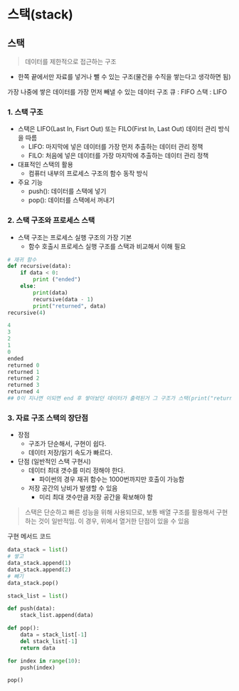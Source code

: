 # 스택(stack)

## 스택

> 데이터를 제한적으로 접근하는 구조

- 한쪽 끝에서만 자료를 넣거나 뺄 수 있는 구조(물건을 수직을 쌓는다고 생각하면 됨)

가장 나중에 쌓은 데이터를 가장 먼저 빼낼 수 있는 데이터 구조
큐 : FIFO
스택 : LIFO

>

### **1. 스택 구조**

- 스택은 LIFO(Last In, Fisrt Out) 또는 FILO(First In, Last Out) 데이터 관리 방식을 따름
  - LIFO: 마지막에 넣은 데이터를 가장 먼저 추출하는 데이터 관리 정책
  - FILO: 처음에 넣은 데이터를 가장 마지막에 추출하는 데이터 관리 정책
- 대표적인 스택의 활용
  - 컴퓨터 내부의 프로세스 구조의 함수 동작 방식
- 주요 기능
  - push(): 데이터를 스택에 넣기
  - pop(): 데이터를 스택에서 꺼내기

### **2. 스택 구조와 프로세스 스택**

- 스택 구조는 프로세스 실행 구조의 가장 기본
  - 함수 호출시 프로세스 실행 구조를 스택과 비교해서 이해 필요

```python
# 재귀 함수
def recursive(data):
    if data < 0:
        print ("ended")
    else:
        print(data)
        recursive(data - 1)
        print("returned", data)
recursive(4)

4
3
2
1
0
ended
returned 0
returned 1
returned 2
returned 3
returned 4
## 0이 지나면 이되면 end 후 쌓아놨던 데이터가 출력된거 그 구조가 스택(print("returned", data)
```

### **3. 자료 구조 스택의 장단점**

- 장점
  - 구조가 단순해서, 구현이 쉽다.
  - 데이터 저장/읽기 속도가 빠르다.
- 단점 (일반적인 스택 구현시)
  - 데이터 최대 갯수를 미리 정해야 한다.
    - 파이썬의 경우 재귀 함수는 1000번까지만 호출이 가능함
  - 저장 공간의 낭비가 발생할 수 있음
    - 미리 최대 갯수만큼 저장 공간을 확보해야 함

> 스택은 단순하고 빠른 성능을 위해 사용되므로, 보통 배열 구조를 활용해서 구현하는 것이 일반적임. 이 경우, 위에서 열거한 단점이 있을 수 있음

구현 메서드 코드

```python
data_stack = list()
# 쌓고
data_stack.append(1)
data_stack.append(2)
# 빼기
data_stack.pop()
```

```python
stack_list = list()

def push(data):
    stack_list.append(data)

def pop():
    data = stack_list[-1]
    del stack_list[-1]
    return data

for index in range(10):
    push(index)

pop()
```

